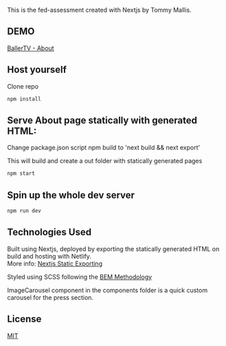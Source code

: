 This is the fed-assessment created with Nextjs by Tommy Mallis.

## DEMO

[BallerTV - About](https://hungry-swirles-345fb4.netlify.app)

## Host yourself

Clone repo  
```Bash
npm install
``` 

## Serve About page statically with generated HTML:    

Change package.json script npm build to 'next build && next export'  

This will build and create a out folder with statically generated pages
```Bash
npm start
```

## Spin up the whole dev server
```Bash
npm run dev
``` 

## Technologies Used

Built using Nextjs, deployed by exporting the statically generated HTML on build and hosting with Netlify.  
More info: [Nextjs Static Exporting](https://nextjs.org/docs/advanced-features/static-html-export)

Styled using SCSS following the [BEM Methodology](https://en.bem.info/methodology/)

ImageCarousel component in the components folder is a quick custom carousel for the press section.

## License

[MIT](https://choosealicense.com/licenses/mit/)
